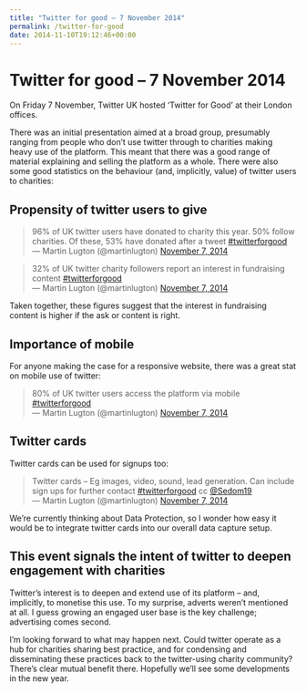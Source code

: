 ```yaml
---
title: "Twitter for good – 7 November 2014"
permalink: /twitter-for-good
date: 2014-11-10T19:12:46+00:00
---
```


# Twitter for good – 7 November 2014

On Friday 7 November, Twitter UK hosted ‘Twitter for Good’ at their London offices.

There was an initial presentation aimed at a broad group, presumably ranging from people who don’t use twitter through to charities making heavy use of the platform. This meant that there was a good range of material explaining and selling the platform as a whole. There were also some good statistics on the behaviour (and, implicitly, value) of twitter users to charities:

## Propensity of twitter users to give

> 96% of UK twitter users have donated to charity this year. 50% follow charities. Of these, 53% have donated after a tweet [#twitterforgood](https://twitter.com/hashtag/twitterforgood?src=hash&ref_src=twsrc%5Etfw)  
> — Martin Lugton (@martinlugton) [November 7, 2014](https://twitter.com/martinlugton/status/530727776161386496?ref_src=twsrc%5Etfw)

> 32% of UK twitter charity followers report an interest in fundraising content [#twitterforgood](https://twitter.com/hashtag/twitterforgood?src=hash&ref_src=twsrc%5Etfw)  
> — Martin Lugton (@martinlugton) [November 7, 2014](https://twitter.com/martinlugton/status/530728369978343425?ref_src=twsrc%5Etfw)

Taken together, these figures suggest that the interest in fundraising content is higher if the ask or content is right.

## Importance of mobile

For anyone making the case for a responsive website, there was a great stat on mobile use of twitter:

> 80% of UK twitter users access the platform via mobile [#twitterforgood](https://twitter.com/hashtag/twitterforgood?src=hash&ref_src=twsrc%5Etfw)  
> — Martin Lugton (@martinlugton) [November 7, 2014](https://twitter.com/martinlugton/status/530726508412022784?ref_src=twsrc%5Etfw)

## Twitter cards

Twitter cards can be used for signups too:

> Twitter cards – Eg images, video, sound, lead generation. Can include sign ups for further contact [#twitterforgood](https://twitter.com/hashtag/twitterforgood?src=hash&ref_src=twsrc%5Etfw) cc [@Sedom19](https://twitter.com/Sedom19?ref_src=twsrc%5Etfw)  
> — Martin Lugton (@martinlugton) [November 7, 2014](https://twitter.com/martinlugton/status/530744760982831105?ref_src=twsrc%5Etfw)

We’re currently thinking about Data Protection, so I wonder how easy it would be to integrate twitter cards into our overall data capture setup.

## This event signals the intent of twitter to deepen engagement with charities

Twitter’s interest is to deepen and extend use of its platform – and, implicitly, to monetise this use. To my surprise, adverts weren’t mentioned at all. I guess growing an engaged user base is the key challenge; advertising comes second.

I’m looking forward to what may happen next. Could twitter operate as a hub for charities sharing best practice, and for condensing and disseminating these practices back to the twitter-using charity community? There’s clear mutual benefit there. Hopefully we’ll see some developments in the new year.